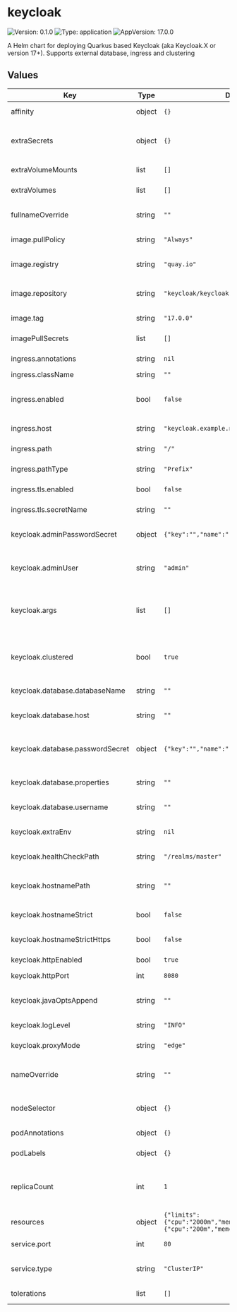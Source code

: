 # keycloak

![Version: 0.1.0](https://img.shields.io/badge/Version-0.1.0-informational?style=flat-square) ![Type: application](https://img.shields.io/badge/Type-application-informational?style=flat-square) ![AppVersion: 17.0.0](https://img.shields.io/badge/AppVersion-17.0.0-informational?style=flat-square)

A Helm chart for deploying Quarkus based Keycloak (aka Keycloak.X or version 17+). Supports external database, ingress and clustering

## Values

| Key | Type | Default | Description |
|-----|------|---------|-------------|
| affinity | object | `{}` | If you want to assign affinity to the pods |
| extraSecrets | object | `{}` | Use this to have the chart create extra Kubernetes secrets and assign values to them |
| extraVolumeMounts | list | `[]` | VolumeMounts to add the pods |
| extraVolumes | list | `[]` | Volumes to add to the pods |
| fullnameOverride | string | `""` | String to completely override fullname template |
| image.pullPolicy | string | `"Always"` | Image pull policy for the pods |
| image.registry | string | `"quay.io"` | The registry where the custom Keycloak image is stored |
| image.repository | string | `"keycloak/keycloak"` | The name/repository of the custom Keycloak image |
| image.tag | string | `"17.0.0"` | The tag of the custom Keycloak image |
| imagePullSecrets | list | `[]` | If secrets are required to pull the images |
| ingress.annotations | string | `nil` | Additionnal annotations to add to the ingress |
| ingress.className | string | `""` | The IngressClass to use |
| ingress.enabled | bool | `false` | Enable or disable ingress, a single rule will be created for the service |
| ingress.host | string | `"keycloak.example.net"` | Hostname to use for the ingress rule |
| ingress.path | string | `"/"` | The path to use for the ingress rule |
| ingress.pathType | string | `"Prefix"` | The path type, leave as 'Prefix' if unsure |
| ingress.tls.enabled | bool | `false` | Enable TLS for the ingress |
| ingress.tls.secretName | string | `""` | The secret containing the TLS certificate |
| keycloak.adminPasswordSecret | object | `{"key":"","name":""}` | Secret containing the password for the primary admin user |
| keycloak.adminUser | string | `"admin"` | The name of the primary admin user added to Keycloak at first startup |
| keycloak.args | list | `[]` | The arguments passed to the entrypoint in the Keycloak container (normally this will be kc.sh) |
| keycloak.clustered | bool | `true` | Enable this if the Keycloak image has clustering enabled, needs to be true even if number of replicas is 1 |
| keycloak.database.databaseName | string | `""` | External database: DB name |
| keycloak.database.host | string | `""` | External database: hostname of the database |
| keycloak.database.passwordSecret | object | `{"key":"","name":""}` | External database: reference to the secret containing the DB password |
| keycloak.database.properties | string | `""` | External database: extra properties to add to the JDBC URL |
| keycloak.database.username | string | `""` | External database: DB username |
| keycloak.extraEnv | string | `nil` | Extra environment variables to set in the pod |
| keycloak.healthCheckPath | string | `"/realms/master"` | The URL path used by readiness checks |
| keycloak.hostnamePath | string | `""` | This should be set if proxy uses a different context path for Keycloak |
| keycloak.hostnameStrict | bool | `false` | Enable or disable strict checking of the host |
| keycloak.hostnameStrictHttps | bool | `false` | Enable or disable strict checking of the TLS certificate |
| keycloak.httpEnabled | bool | `true` | Enable or disable HTTP |
| keycloak.httpPort | int | `8080` | The port used for HTTP access |
| keycloak.javaOptsAppend | string | `""` | Append settings to the startup via JAVA_OPTS_APPEND |
| keycloak.logLevel | string | `"INFO"` | Set logging level for Keycloak |
| keycloak.proxyMode | string | `"edge"` | The proxy forwarding mode |
| nameOverride | string | `""` | String to partially override fullname template (will maintain the release name) |
| nodeSelector | object | `{}` | If you want to use a nodeSelector for the pods |
| podAnnotations | object | `{}` | Annotations to add to the pods |
| podLabels | object | `{}` | Labels to add to the pods |
| replicaCount | int | `1` | Only enable multiple replicas if the image has a cluster provider enabled, and set keycloak.clustered=true |
| resources | object | `{"limits":{"cpu":"2000m","memory":"1G"},"requests":{"cpu":"200m","memory":"400Mi"}}` | Resource limits and requests |
| service.port | int | `80` | The port used for HTTP access into the service |
| service.type | string | `"ClusterIP"` | Type of service to create for Keycloak HTTP traffic |
| tolerations | list | `[]` | If you want to assign tolerations to the pods |

